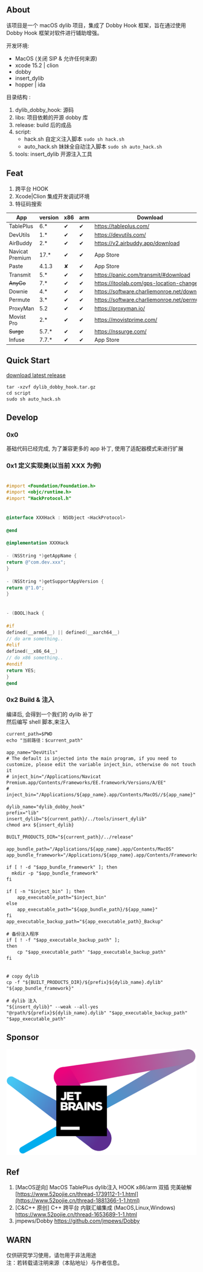 ## About

该项目是一个 macOS dylib 项目，集成了 Dobby Hook 框架，旨在通过使用 Dobby Hook 框架对软件进行辅助增强。

开发环境:

- MacOS (关闭 SIP & 允许任何来源)
- xcode 15.2 | clion
- dobby
- insert_dylib
- hopper | ida

目录结构 :

1. dylib_dobby_hook: 源码
2. libs:  项目依赖的开源 dobby 库
3. release:  build 后的成品
4. script:
    - hack.sh 自定义注入脚本 `sudo sh hack.sh`
    - auto_hack.sh 妹妹全自动注入脚本 `sudo sh auto_hack.sh`
5. tools: insert_dylib 开源注入工具

## Feat

1. 跨平台 HOOK
2. Xcode|Clion 集成开发调试环境
3. 特征码搜索

| App             | version | x86 | arm | Download                                    | remark                                                                                                       | Author              |
|-----------------|---------|-----|-----|---------------------------------------------|--------------------------------------------------------------------------------------------------------------|---------------------|
| TablePlus       | 6.*     | ✔   | ✔   | https://tableplus.com/                      | inject_bin="/Applications/TablePlus.app/Contents/Frameworks/Sparkle.framework/Versions/B/Sparkle"            |                     |
| DevUtils        | 1.*     | ✔   | ✔   | https://devutils.com/                       |                                                                                                              |                     |
| AirBuddy        | 2.*     | ✔   | ✔   | https://v2.airbuddy.app/download            | inject_bin="/Applications/AirBuddy.app/Contents/Frameworks/LetsMove.framework/Versions/A/LetsMove"           |                     |
| Navicat Premium | 17.*    | ✔   | ✔   | App Store                                   | inject_bin="/Applications/Navicat Premium.app/Contents/Frameworks/EE.framework/Versions/A/EE"                | QiuChenlyOpenSource |
| Paste           | 4.1.3   | ✘   | ✔   | App Store                                   |                                                                                                              | LeeeMooo            |
| Transmit        | 5.*     | ✔   | ✔   | https://panic.com/transmit/#download        |                                                                                                              |                     |
| <s>AnyGo<s>     | 7.*     | ✔   | ✔   | https://itoolab.com/gps-location-changer/   | DMCA                                                                                                         |                     |
| Downie          | 4.*     | ✔   | ✔   | https://software.charliemonroe.net/downie/  | inject_bin="/Applications/Permute 3.app/Contents/Frameworks/Licensing.framework/Versions/A/Licensing"        |                     |
| Permute         | 3.*     | ✔   | ✔   | https://software.charliemonroe.net/permute/ | inject_bin="/Applications/Downie 4.app/Contents/Frameworks/Licensing.framework/Versions/A/Licensing"         |                     |
| ProxyMan        | 5.2     | ✔   | ✔   | https://proxyman.io/                        | inject_bin="/Applications/Proxyman.app/Contents/Frameworks/HexFiend.framework/Versions/A/HexFiend"           |                     |
| Movist Pro      | 2.*     | ✔   | ✔   | https://movistprime.com/                    | inject_bin="/Applications/Movist Pro.app/Contents/Frameworks/MediaKeyTap.framework/Versions/A/MediaKeyTap"   |                     |
| <s>Surge<s>     | 5.7.*   | ✔   | ✔   | https://nssurge.com/                        | DMCA                                                                                                         |                     |
| Infuse          | 7.7.*   | ✔   | ✔   | App Store                                   | inject_bin="/Applications/Infuse.app/Contents/Frameworks/Differentiator.framework/Versions/A/Differentiator" |                     |

## Quick Start


[download latest release](https://github.com/marlkiller/dylib_dobby_hook/releases/download/latest/dylib_dobby_hook.tar.gz)
```shell
tar -xzvf dylib_dobby_hook.tar.gz
cd script 
sudo sh auto_hack.sh
```

## Develop

### 0x0

基础代码已经完成, 为了兼容更多的 app 补丁, 使用了适配器模式来进行扩展

### 0x1 定义实现类(以当前 XXX 为例)

```objective-c

#import <Foundation/Foundation.h>
#import <objc/runtime.h>
#import "HackProtocol.h"


@interface XXXHack : NSObject <HackProtocol>

@end

@implementation XXXHack

- (NSString *)getAppName {
return @"com.dev.xxx";
}

- (NSString *)getSupportAppVersion {
return @"1.0";
}


- (BOOL)hack {

#if
defined(__arm64__) || defined(__aarch64__)
// do arm something..
#elif
defined(__x86_64__)
// do x86 something..
#endif
return YES;
}
@end

```

### 0x2 Build & 注入

编译后, 会得到一个我们的 dylib 补丁  
然后编写 shell 脚本,来注入

```shell
current_path=$PWD
echo "当前路径：$current_path"

app_name="DevUtils"
# The default is injected into the main program, if you need to customize, please edit the variable inject_bin, otherwise do not touch it
# inject_bin="/Applications/Navicat Premium.app/Contents/Frameworks/EE.framework/Versions/A/EE"
# inject_bin="/Applications/${app_name}.app/Contents/MacOS//${app_name}"

dylib_name="dylib_dobby_hook"
prefix="lib"
insert_dylib="${current_path}/../tools/insert_dylib"
chmod a+x ${insert_dylib}

BUILT_PRODUCTS_DIR="${current_path}/../release"

app_bundle_path="/Applications/${app_name}.app/Contents/MacOS"
app_bundle_framework="/Applications/${app_name}.app/Contents/Frameworks/"

if [ ! -d "$app_bundle_framework" ]; then
  mkdir -p "$app_bundle_framework"
fi

if [ -n "$inject_bin" ]; then
    app_executable_path="$inject_bin"
else
    app_executable_path="${app_bundle_path}/${app_name}"
fi
app_executable_backup_path="${app_executable_path}_Backup"

# 备份注入程序
if [ ! -f "$app_executable_backup_path" ];
then
    cp "$app_executable_path" "$app_executable_backup_path"
fi


# copy dylib
cp -f "${BUILT_PRODUCTS_DIR}/${prefix}${dylib_name}.dylib" "${app_bundle_framework}"

# dylib 注入
"${insert_dylib}" --weak --all-yes "@rpath/${prefix}${dylib_name}.dylib" "$app_executable_backup_path" "$app_executable_path"
```

## Sponsor
[![JetBrains](jetbrains.svg)](https://www.jetbrains.com/?from=dylib_dobby_hook "JetBrains")

## Ref

1. [MacOS逆向] MacOS TablePlus dylib注入 HOOK x86/arm 双插
   完美破解 [https://www.52pojie.cn/thread-1739112-1-1.html](https://www.52pojie.cn/thread-1881366-1-1.html)
2. [C&C++ 原创] C++ 跨平台 内联汇编集成 (MacOS,Linux,Windows) https://www.52pojie.cn/thread-1653689-1-1.html
3. jmpews/Dobby https://github.com/jmpews/Dobby

## WARN

仅供研究学习使用，请勿用于非法用途  
注：若转载请注明来源（本贴地址）与作者信息。

